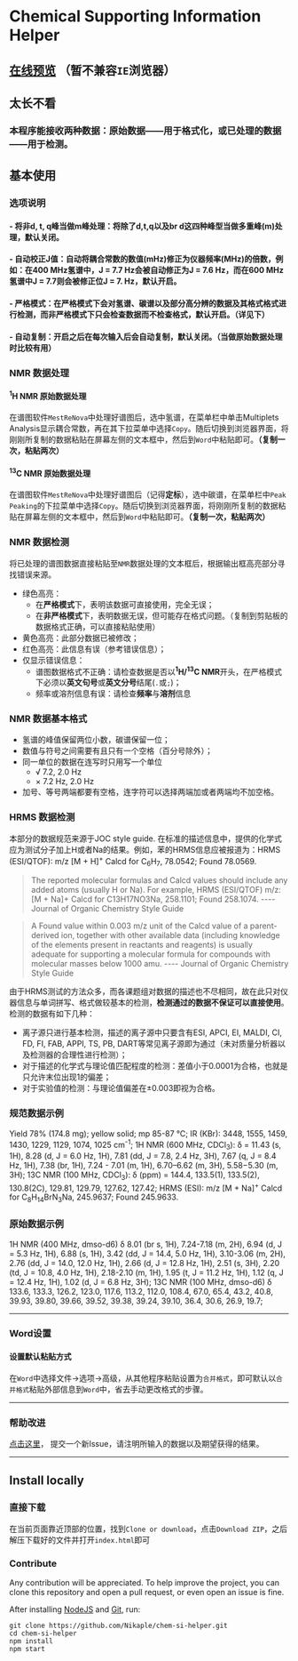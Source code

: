 # Chemical Supporting Information Helper

## [在线预览](https://nikaple.github.io/) （暂不兼容`IE`浏览器）

## 太长不看

### 本程序能接收两种数据：原始数据——用于格式化，或已处理的数据——用于检测。

## 基本使用

### 选项说明

#### - 将非d, t, q峰当做m峰处理：将除了d,t,q以及br d这四种峰型当做多重峰(m)处理，默认关闭。

#### - 自动校正J值：自动将耦合常数的数值(mHz)修正为仪器频率(MHz)的倍数，例如：在400 MHz氢谱中，J = 7.7 Hz会被自动修正为J = 7.6 Hz，而在600 MHz氢谱中J = 7.7则会被修正位J = 7. Hz，默认开启。

#### - 严格模式：在严格模式下会对氢谱、碳谱以及部分高分辨的数据及其格式格式进行检测，而非严格模式下只会检查数据而不检查格式，默认开启。（详见下）

#### - 自动复制：开启之后在每次输入后会自动复制，默认关闭。（当做原始数据处理时比较有用）

### NMR 数据处理

#### <sup>1</sup>H NMR 原始数据处理

在谱图软件`MestReNova`中处理好谱图后，选中氢谱，在菜单栏中单击Multiplets Analysis显示耦合常数，再在其下拉菜单中选择`Copy`。随后切换到浏览器界面，将刚刚所复制的数据粘贴在屏幕左侧的文本框中，然后到`Word`中粘贴即可。**（复制一次，粘贴两次）**

#### <sup>13</sup>C NMR 原始数据处理

在谱图软件`MestReNova`中处理好谱图后（记得**定标**），选中碳谱，在菜单栏中`Peak Peaking`的下拉菜单中选择`Copy`。随后切换到浏览器界面，将刚刚所复制的数据粘贴在屏幕左侧的文本框中，然后到`Word`中粘贴即可。**（复制一次，粘贴两次）**

### NMR 数据检测

将已处理的谱图数据直接粘贴至`NMR`数据处理的文本框后，根据输出框高亮部分寻找错误来源。
 - 绿色高亮： 
    - 在**严格模式**下，表明该数据可直接使用，完全无误；
    - 在**非严格模式**下，表明数据无误，但可能存在格式问题。（复制到剪贴板的数据格式正确，可以直接粘贴使用）
 - 黄色高亮：此部分数据已被修改；
 - 红色高亮：此信息有误（参考错误信息）；
 - 仅显示错误信息：
   - 谱图数据格式不正确：请检查数据是否以<sup>**1**</sup>**H/**<sup>**13**</sup>**C NMR**开头，在严格模式下必须以**英文句号**或**英文分号**结尾(`.`或`;`)；
   - 频率或溶剂信息有误：请检查**频率**与**溶剂**信息

### NMR 数据基本格式

  - 氢谱的峰值保留两位小数，碳谱保留一位；
  - 数值与符号之间需要有且只有一个空格（百分号除外）；
  - 同一单位的数据在连写时只用写一个单位
    - √ 7.2, 2.0 Hz
    - × 7.2 Hz, 2.0 Hz
  - 加号、等号两端都要有空格，连字符可以选择两端加或者两端均不加空格。

### HRMS 数据检测

本部分的数据规范来源于JOC style guide. 在标准的描述信息中，提供的化学式应为测试分子加上H或者Na的结果。例如，苯的HRMS信息应被报道为：HRMS (ESI/QTOF): m/z [M + H]<sup>+</sup> Calcd for C<sub>6</sub>H<sub>7</sub>, 78.0542; Found 78.0569.

> The reported molecular formulas and Calcd values should include any added atoms (usually H or Na). For example, HRMS (ESI/QTOF) m/z: [M + Na]+ Calcd for C13H17NO3Na, 258.1101; Found 258.1074.  ---- Journal of Organic Chemistry Style Guide

> A Found value within 0.003 m/z unit of the Calcd value of a parent-derived ion, together with other available data (including knowledge of the elements present in reactants and reagents) is usually adequate for supporting a molecular formula for compounds with molecular masses below 1000 amu.  ---- Journal of Organic Chemistry Style Guide

由于HRMS测试的方法众多，而各课题组对数据的描述也不尽相同，故在此只对仪器信息与单词拼写、格式做较基本的检测，**检测通过的数据不保证可以直接使用**。检测的数据有如下几种：
  - 离子源只进行基本检测，描述的离子源中只要含有ESI, APCI, EI, MALDI, CI, FD, FI, FAB, APPI, TS, PB, DART等常见离子源即为通过（未对质量分析器以及检测器的合理性进行检测）；
  - 对于描述的化学式与理论值匹配程度的检测：差值小于0.0001为合格，也就是只允许末位出现1的偏差；
  - 对于实验值的检测：与理论值偏差在±0.003即视为合格。

### 规范数据示例

  Yield 78% (174.8 mg); yellow solid; mp 85-87 °C; IR (KBr): 3448, 1555, 1459, 1430, 1229, 1129, 1074, 1025 cm<sup>-1</sup>; 1H NMR (600 MHz, CDCl<sub>3</sub>): δ = 11.43 (s, 1H), 8.28 (d, J = 6.0 Hz, 1H), 7.81 (dd, J = 7.8, 2.4 Hz, 3H), 7.67 (q, J = 8.4 Hz, 1H), 7.38 (br, 1H), 7.24 - 7.01 (m, 1H), 6.70–6.62 (m, 3H), 5.58−5.30 (m, 3H); 13C NMR (100 MHz, CDCl<sub>3</sub>): δ (ppm) = 144.4, 133.5(1), 133.5(2), 130.8(2C), 129.81, 129.79, 127.62, 127.42; HRMS (ESI): m/z [M + Na]<sup>+</sup> Calcd for C<sub>8</sub>H<sub>14</sub>BrN<sub>3</sub>Na, 245.9637; Found 245.9633.

### 原始数据示例

  1H NMR (400 MHz, dmso-d6) δ 8.01 (br s, 1H), 7.24-7.18 (m, 2H), 6.94 (d, J = 5.3 Hz, 1H), 6.88 (s, 1H), 3.42 (dd, J = 14.4, 5.0 Hz, 1H), 3.10-3.06 (m, 2H), 2.76 (dd, J = 14.0, 12.0 Hz, 1H), 2.66 (d, J = 12.8 Hz, 1H), 2.51 (s, 3H), 2.20 (td, J = 10.8, 4.0 Hz, 1H), 2.18-2.10 (m, 1H), 1.95 (t, J = 11.2 Hz, 1H), 1.12 (q, J = 12.4 Hz, 1H), 1.02 (d, J = 6.8 Hz, 3H); 13C NMR (100 MHz, dmso-d6) δ 133.6, 133.3, 126.2, 123.0, 117.6, 113.2, 112.0, 108.4, 67.0, 65.4, 43.2, 40.8, 39.93, 39.80, 39.66, 39.52, 39.38, 39.24, 39.10, 36.4, 30.6, 26.9, 19.7;

-------------------------------------------------------

### Word设置

#### 设置默认粘贴方式

在`Word`中选择文件→选项→高级，从其他程序粘贴设置为`合并格式`，即可默认以`合并格式`粘贴外部信息到`Word`中，省去手动更改格式的步骤。

-------------------------------------------------------

### 帮助改进

[点击这里](https://github.com/Nikaple/chem-si-helper/issues)， 提交一个新Issue，请注明所输入的数据以及期望获得的结果。

-------------------------------------------------------

## Install locally

### 直接下载

在当前页面靠近顶部的位置，找到```Clone or download```，点击```Download ZIP```，之后解压下载好的文件并打开```index.html```即可

### Contribute

Any contribution will be appreciated. To help improve the project, you can clone this repository and open a pull request, or even open an issue is fine.

After installing [NodeJS](https://nodejs.org) and [Git](https://git-scm.com/), run:
```
git clone https://github.com/Nikaple/chem-si-helper.git
cd chem-si-helper
npm install
npm start
```
